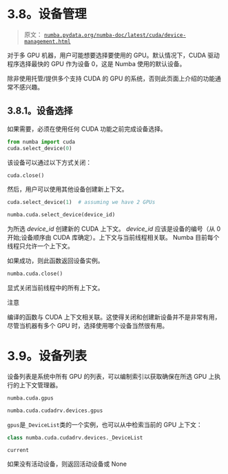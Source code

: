 # 3.8。设备管理

> 原文： [`numba.pydata.org/numba-doc/latest/cuda/device-management.html`](http://numba.pydata.org/numba-doc/latest/cuda/device-management.html)

对于多 GPU 机器，用户可能想要选择要使用的 GPU。默认情况下，CUDA 驱动程序选择最快的 GPU 作为设备 0，这是 Numba 使用的默认设备。

除非使用托管/提供多个支持 CUDA 的 GPU 的系统，否则此页面上介绍的功能通常不感兴趣。

## 3.8.1。设备选择

如果需要，必须在使用任何 CUDA 功能之前完成设备选择。

```py
from numba import cuda
cuda.select_device(0)

```

该设备可以通过以下方式关闭：

```py
cuda.close()

```

然后，用户可以使用其他设备创建新上下文。

```py
cuda.select_device(1)  # assuming we have 2 GPUs

```

```py
numba.cuda.select_device(device_id)
```

为所选 _device_id_ 创建新的 CUDA 上下文。 _device_id_ 应该是设备的编号（从 0 开始;设备顺序由 CUDA 库确定）。上下文与当前线程相关联。 Numba 目前每个线程只允许一个上下文。

如果成功，则此函数返回设备实例。

```py
numba.cuda.close()
```

显式关闭当前线程中的所有上下文。

注意

编译的函数与 CUDA 上下文相关联。这使得关闭和创建新设备并不是非常有用，尽管当机器有多个 GPU 时，选择使用哪个设备当然很有用。

# 3.9。设备列表

设备列表是系统中所有 GPU 的列表，可以编制索引以获取确保在所选 GPU 上执行的上下文管理器。

```py
numba.cuda.gpus
```

```py
numba.cuda.cudadrv.devices.gpus
```

`gpus`是`_DeviceList`类的一个实例，也可以从中检索当前的 GPU 上下文：

```py
class numba.cuda.cudadrv.devices._DeviceList
```

```py
current
```

如果没有活动设备，则返回活动设备或 None
